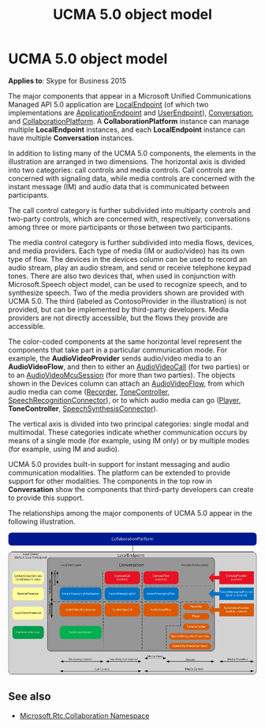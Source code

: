 ﻿---
title: UCMA 5.0 object model
TOCTitle: UCMA 5.0 object model
ms:assetid: 8a0bef0f-7819-45bd-b601-cdc2544009b5
ms:mtpsurl: https://msdn.microsoft.com/en-us/library/Dn465975(v=office.16)
ms:contentKeyID: 65239902
ms.date: 07/27/2015
mtps_version: v=office.16
---

# UCMA 5.0 object model


**Applies to**: Skype for Business 2015

The major components that appear in a Microsoft Unified Communications Managed API 5.0 application are [LocalEndpoint](https://msdn.microsoft.com/en-us/library/hh349887\(v=office.16\)) (of which two implementations are [ApplicationEndpoint](https://msdn.microsoft.com/en-us/library/hh384825\(v=office.16\)) and [UserEndpoint](https://msdn.microsoft.com/en-us/library/hh348819\(v=office.16\))), [Conversation](https://msdn.microsoft.com/en-us/library/hh349224\(v=office.16\)), and [CollaborationPlatform](https://msdn.microsoft.com/en-us/library/hh385176\(v=office.16\)). A **CollaborationPlatform** instance can manage multiple **LocalEndpoint** instances, and each **LocalEndpoint** instance can have multiple **Conversation** instances.

In addition to listing many of the UCMA 5.0 components, the elements in the illustration are arranged in two dimensions. The horizontal axis is divided into two categories: call controls and media controls. Call controls are concerned with signaling data, while media controls are concerned with the instant message (IM) and audio data that is communicated between participants.

The call control category is further subdivided into multiparty controls and two-party controls, which are concerned with, respectively, conversations among three or more participants or those between two participants.

The media control category is further subdivided into media flows, devices, and media providers. Each type of media (IM or audio/video) has its own type of flow. The devices in the devices column can be used to record an audio stream, play an audio stream, and send or receive telephone keypad tones. There are also two devices that, when used in conjunction with Microsoft.Speech object model, can be used to recognize speech, and to synthesize speech. Two of the media providers shown are provided with UCMA 5.0. The third (labeled as ContosoProvider in the illustration) is not provided, but can be implemented by third-party developers. Media providers are not directly accessible, but the flows they provide are accessible.

The color-coded components at the same horizontal level represent the components that take part in a particular communication mode. For example, the **AudioVideoProvider** sends audio/video media to an **AudioVideoFlow**, and then to either an [AudioVideoCall](https://msdn.microsoft.com/en-us/library/hh383901\(v=office.16\)) (for two parties) or to an [AudioVideoMcuSession](https://msdn.microsoft.com/en-us/library/hh385298\(v=office.16\)) (for more than two parties). The objects shown in the Devices column can attach an [AudioVideoFlow](https://msdn.microsoft.com/en-us/library/hh383533\(v=office.16\)), from which audio media can come ([Recorder](https://msdn.microsoft.com/en-us/library/hh381624\(v=office.16\)), [ToneController](https://msdn.microsoft.com/en-us/library/hh349643\(v=office.16\)), [SpeechRecognitionConnector](https://msdn.microsoft.com/en-us/library/hh383253\(v=office.16\))), or to which audio media can go ([Player](https://msdn.microsoft.com/en-us/library/hh349780\(v=office.16\)), **ToneController**, [SpeechSynthesisConnector](https://msdn.microsoft.com/en-us/library/hh349773\(v=office.16\))).

The vertical axis is divided into two principal categories: single modal and multimodal. These categories indicate whether communication occurs by means of a single mode (for example, using IM only) or by multiple modes (for example, using IM and audio).

UCMA 5.0 provides built-in support for instant messaging and audio communication modalities. The platform can be extended to provide support for other modalities. The components in the top row in **Conversation** show the components that third-party developers can create to provide this support.

The relationships among the major components of UCMA 5.0 appear in the following illustration.

![Major components of UCMA 4.0](images/Dn465975.UCMAArch04a(Office.16).jpg "Major components of UCMA 4.0")

## See also

- [Microsoft.Rtc.Collaboration Namespace](https://docs.microsoft.com/dotnet/api/microsoft.rtc.collaboration?view=ucma-api-5.0)